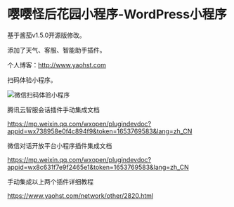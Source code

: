 # 嘤嘤怪后花园小程序-WordPress小程序

基于酱茄v1.5.0开源版修改。

添加了天气、客服、智能助手插件。

个人博客：http://www.yaohst.com

扫码体验小程序。

![微信扫码体验小程序](https://github.com/e5sub/yyghhy/blob/main/weixin.jpg)

腾讯云智服会话插件手动集成文档

https://mp.weixin.qq.com/wxopen/plugindevdoc?appid=wx738958e0f4c894f9&token=1653769583&lang=zh_CN

微信对话开放平台小程序插件集成文档

https://mp.weixin.qq.com/wxopen/plugindevdoc?appid=wx8c631f7e9f2465e1&token=1653769583&lang=zh_CN

手动集成以上两个插件详细教程

https://www.yaohst.com/network/other/2820.html
